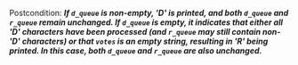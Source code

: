 Postcondition: ***If `d_queue` is non-empty, 'D' is printed, and both `d_queue` and `r_queue` remain unchanged. If `d_queue` is empty, it indicates that either all 'D' characters have been processed (and `r_queue` may still contain non-'D' characters) or that `votes` is an empty string, resulting in 'R' being printed. In this case, both `d_queue` and `r_queue` are also unchanged.***